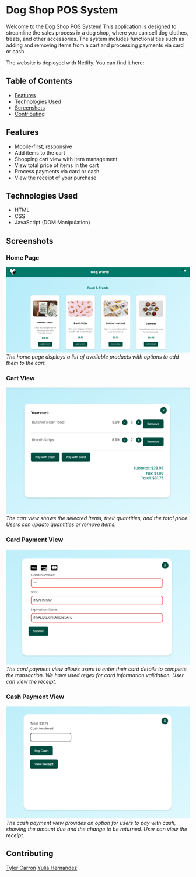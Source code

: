 # Dog Shop POS System

Welcome to the Dog Shop POS System! This application is designed to streamline the sales process in a dog shop, where you can sell dog clothes, treats, and other accessories. The system includes functionalities such as adding and removing items from a cart and processing payments via card or cash.

The website is deployed with Netlify. You can find it here: <a href="https://dog-world.netlify.app/"></a>

## Table of Contents

- [Features](#features)
- [Technologies Used](#technologies-used)
- [Screenshots](#screenshots)
- [Contributing](#contributing)

## Features

- Mobile-first, responsive
- Add items to the cart
- Shopping cart view with item management
- View total price of items in the cart
- Process payments via card or cash
- View the receipt of your purchase

## Technologies Used

- HTML
- CSS
- JavaScript (DOM Manipulation)

## Screenshots

### Home Page

![Home Page](assets/homepageView.PNG)
_The home page displays a list of available products with options to add them to the cart._

### Cart View

![Cart View](assets/cartView.PNG)
_The cart view shows the selected items, their quantities, and the total price. Users can update quantities or remove items._

### Card Payment View

![Card Payment View](assets/cardView.PNG)
_The card payment view allows users to enter their card details to complete the transaction. We have used regex for card information validation. User can view the receipt._

### Cash Payment View

![Cash Payment View](assets/cashView.PNG)
_The cash payment view provides an option for users to pay with cash, showing the amount due and the change to be returned. User can view the receipt._

## Contributing

<a href="https://github.com/tmcarron">Tyler Carron</a>
<a href="https://github.com/Yulia182">Yulia Hernandez</a>
